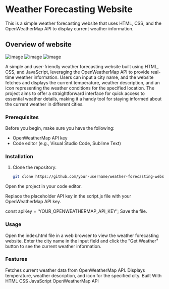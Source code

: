 # Weather Forecasting Website

This is a simple weather forecasting website that uses HTML, CSS, and the OpenWeatherMap API to display current weather information.
## Overview of website
![image](https://github.com/Hemasri1405/Weatherforecast/assets/146213788/b685524d-e8f8-4019-9044-578fb7b6e7b6)
![image](https://github.com/Hemasri1405/Weatherforecast/assets/146213788/d92bbdc9-1ff0-47b5-bb92-5584af923011)
![image](https://github.com/Hemasri1405/Weatherforecast/assets/146213788/6c48881a-3cb8-47f5-8e72-a9a779a2220f)


A simple and user-friendly weather forecasting website built using HTML, CSS, and JavaScript, leveraging the OpenWeatherMap API to provide real-time weather information. Users can input a city name, and the website fetches and displays the current temperature, weather description, and an icon representing the weather conditions for the specified location. The project aims to offer a straightforward interface for quick access to essential weather details, making it a handy tool for staying informed about the current weather in different cities.


### Prerequisites

Before you begin, make sure you have the following:

- OpenWeatherMap API key
- Code editor (e.g., Visual Studio Code, Sublime Text)

### Installation

1. Clone the repository:

   ```bash
   git clone https://github.com/your-username/weather-forecasting-website.git
Open the project in your code editor.

Replace the placeholder API key in the script.js file with your OpenWeatherMap API key.

const apiKey = 'YOUR_OPENWEATHERMAP_API_KEY';
Save the file.

### Usage
Open the index.html file in a web browser to view the weather forecasting website. Enter the city name in the input field and click the "Get Weather" button to see the current weather information.

### Features
Fetches current weather data from OpenWeatherMap API.
Displays temperature, weather description, and icon for the specified city.
Built With
HTML
CSS
JavaScript
OpenWeatherMap API
